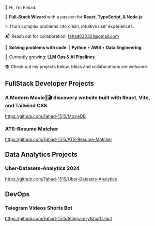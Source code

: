 👋 Hi, I'm Fahad.

🚀 **Full-Stack Wizard** with a passion for **React, TypeScript, & Node.js**

✨ I turn complex problems into clean, intuitive user experiences.

📬 Reach out for collaboration: fahad630321@gmail.com

🔧 **Solving problems with code.** | **Python** • **AWS** • **Data Engineering**

🌱 Currently growing: **LLM Ops & AI Pipelines**

📚 Check out my projects below. Ideas and collaborations are welcome.
## FullStack Developer Projects

### A Modern Movie🍿🎬 discovery website built with React, Vite, and Tailwind CSS.

  https://github.com/Fahad-1515/MovieDB

### ATS-Resume Matcher

  https://github.com/Fahad-1515/ATS-Resume-Matcher

## Data Analytics Projects

### Uber-Datasets-Analytics 2024

  https://github.com/Fahad-1515/Uber-Datasets-Analytics
    
## DevOps

### Telegram Videos Shorts Bot

  https://github.com/Fahad-1515/telegram-ytshorts-bot

